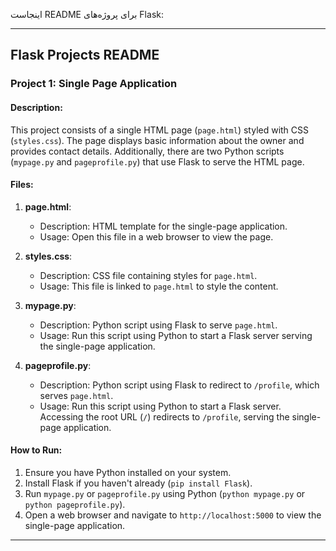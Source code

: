 اینجاست README برای پروژه‌های Flask:

---

## Flask Projects README

### Project 1: Single Page Application

#### Description:
This project consists of a single HTML page (`page.html`) styled with CSS (`styles.css`). The page displays basic information about the owner and provides contact details. Additionally, there are two Python scripts (`mypage.py` and `pageprofile.py`) that use Flask to serve the HTML page.

#### Files:
1. **page.html**:
   - Description: HTML template for the single-page application.
   - Usage: Open this file in a web browser to view the page.

2. **styles.css**:
   - Description: CSS file containing styles for `page.html`.
   - Usage: This file is linked to `page.html` to style the content.

3. **mypage.py**:
   - Description: Python script using Flask to serve `page.html`.
   - Usage: Run this script using Python to start a Flask server serving the single-page application.

4. **pageprofile.py**:
   - Description: Python script using Flask to redirect to `/profile`, which serves `page.html`.
   - Usage: Run this script using Python to start a Flask server. Accessing the root URL (`/`) redirects to `/profile`, serving the single-page application.

#### How to Run:
1. Ensure you have Python installed on your system.
2. Install Flask if you haven't already (`pip install Flask`).
3. Run `mypage.py` or `pageprofile.py` using Python (`python mypage.py` or `python pageprofile.py`).
4. Open a web browser and navigate to `http://localhost:5000` to view the single-page application.

---

